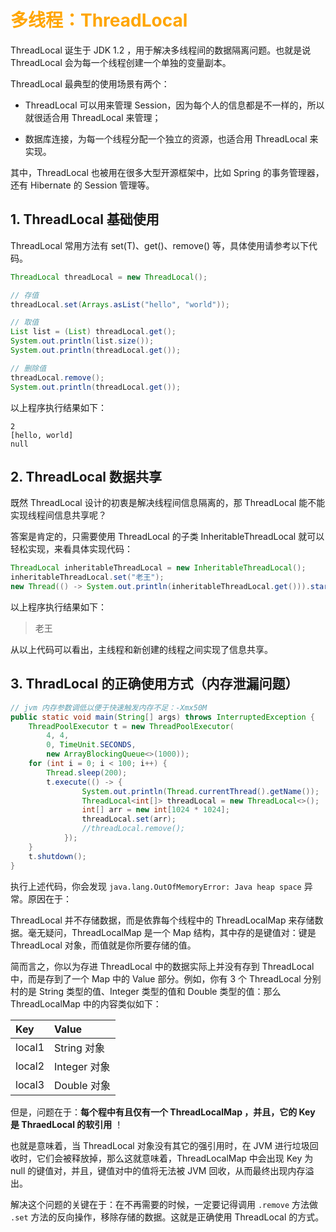 # <font color="orange">多线程：ThreadLocal</font>

ThreadLocal 诞生于 JDK 1.2 ，用于解决多线程间的数据隔离问题。也就是说 ThreadLocal 会为每一个线程创建一个单独的变量副本。

ThreadLocal 最典型的使用场景有两个：

- ThreadLocal 可以用来管理 Session，因为每个人的信息都是不一样的，所以就很适合用 ThreadLocal 来管理；

- 数据库连接，为每一个线程分配一个独立的资源，也适合用 ThreadLocal 来实现。

其中，ThreadLocal 也被用在很多大型开源框架中，比如 Spring 的事务管理器，还有 Hibernate 的 Session 管理等。


## 1. ThreadLocal 基础使用

ThreadLocal 常用方法有 set(T)、get()、remove() 等，具体使用请参考以下代码。

    
```java    
ThreadLocal threadLocal = new ThreadLocal();

// 存值
threadLocal.set(Arrays.asList("hello", "world"));

// 取值
List list = (List) threadLocal.get();
System.out.println(list.size());
System.out.println(threadLocal.get());

// 删除值
threadLocal.remove();
System.out.println(threadLocal.get());
```    

以上程序执行结果如下：

```
2
[hello, world]
null
```

## 2. ThreadLocal 数据共享

既然 ThreadLocal 设计的初衷是解决线程间信息隔离的，那 ThreadLocal 能不能实现线程间信息共享呢？  

答案是肯定的，只需要使用 ThreadLocal 的子类 InheritableThreadLocal 就可以轻松实现，来看具体实现代码：

    
```java    
ThreadLocal inheritableThreadLocal = new InheritableThreadLocal();
inheritableThreadLocal.set("老王");
new Thread(() -> System.out.println(inheritableThreadLocal.get())).start();
```    

以上程序执行结果如下：

> 老王

从以上代码可以看出，主线程和新创建的线程之间实现了信息共享。


## 3. ThradLocal 的正确使用方式（内存泄漏问题）


```java
// jvm 内存参数调低以便于快速触发内存不足：-Xmx50M
public static void main(String[] args) throws InterruptedException {
    ThreadPoolExecutor t = new ThreadPoolExecutor(
        4, 4, 
        0, TimeUnit.SECONDS, 
        new ArrayBlockingQueue<>(1000));
    for (int i = 0; i < 100; i++) {
        Thread.sleep(200);
        t.execute(() -> {
                System.out.println(Thread.currentThread().getName());
                ThreadLocal<int[]> threadLocal = new ThreadLocal<>();
                int[] arr = new int[1024 * 1024];
                threadLocal.set(arr);
                //threadLocal.remove();
            });
    }
    t.shutdown();
}
```

执行上述代码，你会发现 `java.lang.OutOfMemoryError: Java heap space` 异常。原因在于：

ThreadLocal 并不存储数据，而是依靠每个线程中的 ThreadLocalMap 来存储数据。毫无疑问，ThreadLocalMap 是一个 Map 结构，其中存的是键值对：键是 ThreadLocal 对象，而值就是你所要存储的值。

简而言之，你以为存进 ThreadLocal 中的数据实际上并没有存到 ThreadLocal 中，而是存到了一个 Map 中的 Value 部分。例如，你有 3 个 ThreadLocal 分别村的是 String 类型的值、Integer 类型的值和 Double 类型的值：那么 ThreadLocalMap 中的内容类似如下：

| Key    | Value   |
| :----- | :------ |
| local1 | String 对象  |
| local2 | Integer 对象 |
| local3 | Double 对象  |


但是，问题在于：**每个程中有且仅有一个 ThreadLocalMap ，并且，它的 Key 是 ThraedLocal 的软引用** ！

也就是意味着，当 ThreadLocal 对象没有其它的强引用时，在 JVM 进行垃圾回收时，它们会被释放掉，那么这就意味着，ThreadLocalMap 中会出现 Key 为 null 的键值对，并且，键值对中的值将无法被 JVM 回收，从而最终出现内存溢出。

解决这个问题的关键在于：在不再需要的时候，一定要记得调用 `.remove` 方法做 `.set` 方法的反向操作，移除存储的数据。这就是正确使用 ThreadLocal 的方式。




